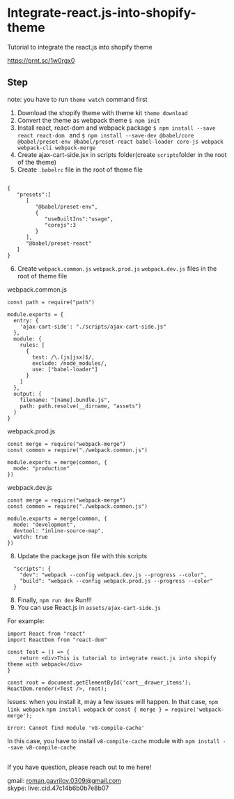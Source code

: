 # Integrate-react.js-into-shopify-theme
Tutorial to integrate the react.js into shopify theme

https://prnt.sc/1w0rgx0

## Step
note: you have to run ```theme watch``` command first


1. Download the shopify theme with theme kit ```theme download```
2. Convert the theme as webpack theme ```$ npm init```
3. Install react, react-dom and webpack package ```$ npm install --save react react-dom ``` and ```$ npm install --save-dev @babel/core @babel/preset-env @babel/preset-react babel-loader core-js webpack webpack-cli webpack-merge```
4. Create ajax-cart-side.jsx in scripts folder(create ```scripts```folder in the root of the theme)
5. Create ```.babelrc``` file in the root of theme file
```

{
   "presets":[
      [
         "@babel/preset-env",
         {
            "useBuiltIns":"usage",
            "corejs":3
         }
      ],
      "@babel/preset-react"
   ]
}
```
6. Create ```webpack.common.js``` ```webpack.prod.js``` ```webpack.dev.js``` files in the root of theme file


webpack.common.js
```
const path = require("path")

module.exports = {
  entry: {
    'ajax-cart-side': "./scripts/ajax-cart-side.js"
  },
  module: {
    rules: [
      {
        test: /\.(js|jsx)$/,
        exclude: /node_modules/,
        use: ["babel-loader"]
      }
    ]
  },
  output: {
    filename: "[name].bundle.js",
    path: path.resolve(__dirname, "assets")
  }
}
```

webpack.prod.js
```
const merge = require("webpack-merge")
const common = require("./webpack.common.js")

module.exports = merge(common, {
  mode: "production"
})
```

webpack.dev.js
```
const merge = require("webpack-merge")
const common = require("./webpack.common.js")

module.exports = merge(common, {
  mode: "development",
  devtool: "inline-source-map",
  watch: true
})
```

8. Update the package.json file with this scripts
```
  "scripts": {
    "dev": "webpack --config webpack.dev.js --progress --color",
    "build": "webpack --config webpack.prod.js --progress --color"
  }
```
8. Finally, ```npm run dev``` Run!!!
9. You can use React.js in ```assets/ajax-cart-side.js```

For example: 
```
import React from "react"
import ReactDom from "react-dom"

const Test = () => {
	return <div>This is tutorial to integrate react.js into shopify theme with webpack</div>
}

const root = document.getElementById('cart__drawer_items');
ReactDom.render(<Test />, root);
```


Issues: when you install it, may a few issues will happen.  In that case, ```npm link webpack``` ```npm install webpack``` or ```const { merge } = require('webpack-merge');```

```Error: Cannot find module 'v8-compile-cache'```

In this case, you have to install ```v8-compile-cache``` module with ```npm install --save v8-compile-cache ```

##
If you have question, please reach out to me here!

gmail: roman.gavrilov.0309@gmail.com<br>
skype: live:.cid.47c14b6b0b7e8b07
